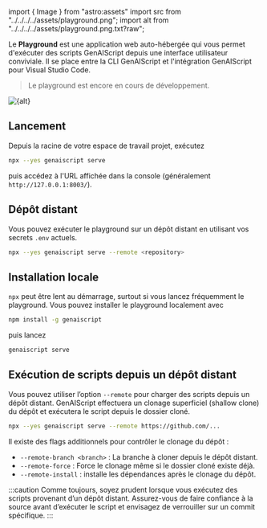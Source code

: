 import { Image } from "astro:assets"
import src from "../../../../assets/playground.png";
import alt from "../../../../assets/playground.png.txt?raw";

Le **Playground** est une application web auto-hébergée qui vous permet d'exécuter des scripts GenAIScript depuis une interface utilisateur conviviale. Il se place entre la CLI GenAIScript et l'intégration GenAIScript pour Visual Studio Code.

> Le playground est encore en cours de développement.

<Image src={src} alt={alt} />

## Lancement

Depuis la racine de votre espace de travail projet, exécutez

```sh
npx --yes genaiscript serve
```

puis accédez à l'URL affichée dans la console (généralement `http://127.0.0.1:8003/`).

## Dépôt distant

Vous pouvez exécuter le playground sur un dépôt distant en utilisant vos secrets `.env` actuels.

```sh
npx --yes genaiscript serve --remote <repository>
```

## Installation locale

`npx` peut être lent au démarrage, surtout si vous lancez fréquemment le playground. Vous pouvez installer le playground localement avec

```sh
npm install -g genaiscript
```

puis lancez

```sh
genaiscript serve
```

## Exécution de scripts depuis un dépôt distant

Vous pouvez utiliser l’option `--remote` pour charger des scripts depuis un dépôt distant.
GenAIScript effectuera un clonage superficiel (shallow clone) du dépôt et exécutera le script depuis le dossier cloné.

```sh
npx --yes genaiscript serve --remote https://github.com/...
```

Il existe des flags additionnels pour contrôler le clonage du dépôt :

* `--remote-branch <branch>` : La branche à cloner depuis le dépôt distant.
* `--remote-force` : Force le clonage même si le dossier cloné existe déjà.
* `--remote-install` : installe les dépendances après le clonage du dépôt.

:::caution
Comme toujours, soyez prudent lorsque vous exécutez des scripts provenant d’un dépôt distant.
Assurez-vous de faire confiance à la source avant d’exécuter le script et envisagez de verrouiller sur un commit spécifique.
:::